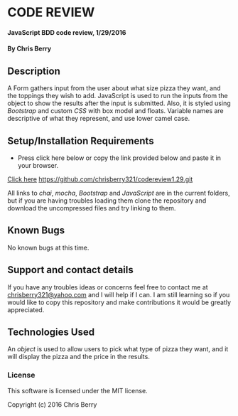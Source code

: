 #  CODE REVIEW

#### JavaScript BDD code review, 1/29/2016

#### By Chris Berry

## Description

A Form gathers input from the user about what size pizza they want, and the toppings they wish to add. JavaScript is used to run the inputs from the object to show the results after the input is submitted. Also, it is styled using _Bootstrap_ and custom _CSS_ with box model and floats.
Variable names are descriptive of what they represent, and use lower camel case.


## Setup/Installation Requirements

* Press click here below or copy the link provided below and paste it in your browser.

[Click here](https://chrisberry321.github.io/codereview1.29/)
https://github.com/chrisberry321/codereview1.29.git

All links to _chai_, _mocha_, _Bootstrap_ and _JavaScript_ are in the current folders, but if you are having troubles loading them clone the repository and download the uncompressed files and try linking to them.

## Known Bugs
No known bugs at this time.

## Support and contact details

If you have any troubles ideas or concerns feel free to contact me at chrisberry321@yahoo.com and I will help if I can. I am still learning so if you would like to copy this repository and make contributions it would be greatly appreciated.  

## Technologies Used

An _object_ is used to allow users to pick what type of pizza they want, and it will display the pizza and the price in the results. 

### License

This software is licensed under the MIT license.

Copyright (c) 2016 Chris Berry
